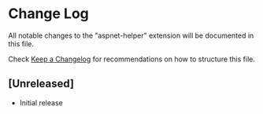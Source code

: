 # Change Log
All notable changes to the "aspnet-helper" extension will be documented in this file.

Check [Keep a Changelog](http://keepachangelog.com/) for recommendations on how to structure this file.

## [Unreleased]
- Initial release